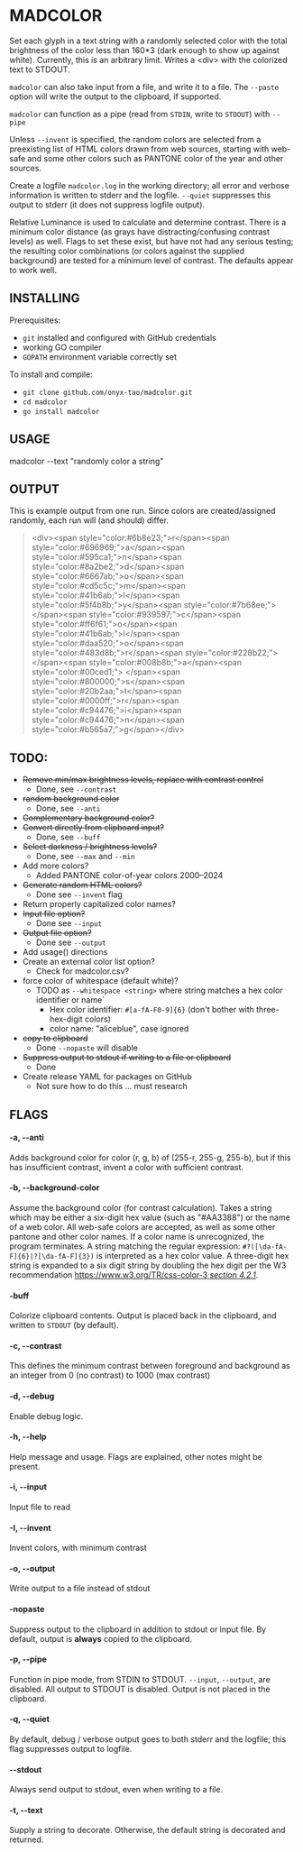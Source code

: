 # MADCOLOR

Set each glyph in a text string with a randomly selected color with the
total brightness of the color less than 160*3 (dark enough
to show up against white). Currently, this is an arbitrary
limit. Writes a &lt;div&gt; with the colorized text to STDOUT.

`madcolor` can also take input from a file, and write it to 
a file. The `--paste` option will write the output to the
clipboard, if supported.

`madcolor` can function as a pipe (read from `STDIN`, write to `STDOUT`) with `--pipe`

Unless `--invent` is specified, the random colors are selected
from a preexisting list of HTML colors drawn from web sources,
starting with web-safe and some other colors such as PANTONE
color of the year and other sources.

Create a logfile `madcolor.log` in the working directory; all error
and verbose information is written to stderr and the logfile. `--quiet`
suppresses this output to stderr (it does not suppress logfile output).

Relative Luminance is used to calculate and determine contrast. There is
a minimum color distance (as grays have distracting/confusing contrast levels)
as well. Flags to set these exist, but have not had any serious testing; the
resulting color combinations (or colors against the supplied background) are
tested for a minimum level of contrast. The defaults appear to work well.

## INSTALLING
Prerequisites:
* `git` installed and configured with GitHub credentials
* working GO compiler
* `GOPATH` environment variable correctly set

To install and compile:
 * `git clone github.com/onyx-tao/madcolor.git`
 * `cd madcolor`
 * `go install madcolor`


## USAGE
madcolor --text "randomly color a string"

## OUTPUT
This is example output from one run. Since colors are created/assigned randomly, each run
will (and should) differ.


<blockquote>&lt;div&gt;&lt;span style="color:#6b8e23;"&gt;r&lt;/span&gt;&lt;span style="color:#696969;"&gt;a&lt;/span&gt;&lt;span style="color:#595ca1;"&gt;n&lt;/span&gt;&lt;span style="color:#8a2be2;"&gt;d&lt;/span&gt;&lt;span style="color:#6667ab;"&gt;o&lt;/span&gt;&lt;span style="color:#cd5c5c;"&gt;m&lt;/span&gt;&lt;span style="color:#41b6ab;"&gt;l&lt;/span&gt;&lt;span style="color:#5f4b8b;"&gt;y&lt;/span&gt;&lt;span style="color:#7b68ee;"&gt; &lt;/span&gt;&lt;span style="color:#939597;"&gt;c&lt;/span&gt;&lt;span style="color:#ff6f61;"&gt;o&lt;/span&gt;&lt;span style="color:#41b6ab;"&gt;l&lt;/span&gt;&lt;span style="color:#daa520;"&gt;o&lt;/span&gt;&lt;span style="color:#483d8b;"&gt;r&lt;/span&gt;&lt;span style="color:#228b22;"&gt; &lt;/span&gt;&lt;span style="color:#008b8b;"&gt;a&lt;/span&gt;&lt;span style="color:#00ced1;"&gt; &lt;/span&gt;&lt;span style="color:#800000;"&gt;s&lt;/span&gt;&lt;span style="color:#20b2aa;"&gt;t&lt;/span&gt;&lt;span style="color:#0000ff;"&gt;r&lt;/span&gt;&lt;span style="color:#c94476;"&gt;i&lt;/span&gt;&lt;span style="color:#c94476;"&gt;n&lt;/span&gt;&lt;span style="color:#b565a7;"&gt;g&lt;/span&gt;&lt;/div&gt;</blockquote>

## TODO:
* ~~Remove min/max brightness levels, replace with contrast control~~
  * Done, see `--contrast`
* ~~random background color~~
  * Done, see `--anti`
* ~~Complementary background color?~~
* ~~Convert directly from clipboard input?~~
  * Done, see `--buff`
* ~~Select darkness / brightness levels?~~
  * Done, see `--max` and `--min`
* Add more colors?
  * Added PANTONE color-of-year colors 2000&ndash;2024
* ~~Generate random HTML colors?~~
  * Done see `--invent` flag
* Return properly capitalized color names?
* ~~Input file option?~~
  * Done see `--input`
* ~~Output file option?~~
  * Done see `--output`
* Add usage() directions
* Create an external color list option?
  * Check for madcolor.csv?
* force color of whitespace (default white)?
  * TODO as `--whitespace <string>` where string matches a hex color identifier or name`
    * Hex color identifier: `#[a-fA-F0-9]{6}` (don't bother with three-hex-digit colors)
    * color name: "aliceblue", case ignored
* ~~copy to clipboard~~
  * Done `--nopaste` will disable
* ~~Suppress output to stdout if writing to a file or clipboard~~
  * Done
* Create release YAML for packages on GitHub
  * Not sure how to do this ... must research

## FLAGS

#### -a, --anti
Adds  background color for color (r, g, b) of (255-r, 255-g, 255-b),
but if this has insufficient contrast, invent a color with sufficient
contrast.

#### -b, --background-color
Assume the background color (for contrast calculation). Takes a string
which may be either a six-digit hex value (such as "#AA3388") or the
name of a web color. All web-safe colors are accepted, as well as some
other pantone and other color names. If a color name is unrecognized,
the program terminates. A string matching the regular expression:
`#?([\da-fA-F]{6}|?[\da-fA-F]{3})` is interpreted as a hex color value. 
A three-digit hex string is expanded to a six digit string by doubling
the hex digit per the W3 recommendation
[https://www.w3.org/TR/css-color-3 _section 4.2.1_](https://www.w3.org/TR/css-color-3/#numerical).

#### -buff
Colorize clipboard contents. Output is placed back in the clipboard,
and written to `STDOUT` (by default).

#### -c, --contrast
This defines the minimum contrast between foreground and
background as an integer from 0 (no contrast) 
to 1000 (max contrast)

#### -d, --debug
Enable debug logic.

#### -h, --help
Help message and usage. Flags are explained, other notes might be
present.

#### -i, --input
Input file to read 

#### -I, --invent
Invent colors, with minimum contrast

#### -o, --output
Write output to a file instead of stdout

#### -nopaste
Suppress output to the clipboard in addition to stdout or input file.
By default, output is **always** copied to the clipboard.

#### -p, --pipe
Function in pipe mode, from STDIN to STDOUT. `--input`, `--output`, 
are disabled. All output to STDOUT is disabled. Output is not placed
in the clipboard.

#### -q, --quiet
By default, debug / verbose output goes to both stderr and the logfile;
this flag suppresses output to logfile.

#### --stdout
Always send output to stdout, even when writing to a file.

#### -t, --text 
Supply a string to decorate. Otherwise, the default string is decorated and returned.


